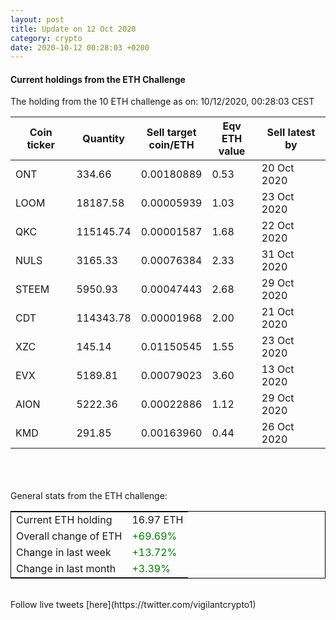```yaml
---
layout: post
title: Update on 12 Oct 2020
category: crypto
date: 2020-10-12 00:28:03 +0200
---
```

<!-- Global site tag (gtag.js) - Google Analytics -->
<script async src="https://www.googletagmanager.com/gtag/js?id=UA-103831149-5"></script>
<script>
  window.dataLayer = window.dataLayer || [];
  function gtag(){dataLayer.push(arguments);}
  gtag('js', new Date());

  gtag('config', 'UA-103831149-5');
</script>


#### Current holdings from the ETH Challenge

The holding from the 10 ETH challenge as on: 10/12/2020, 00:28:03 CEST

|Coin ticker|Quantity|Sell target<br>coin/ETH|Eqv ETH<br>value|Sell latest by|
|-----------|--------|-----------|-----------|--------------|
ONT|334.66|  0.00180889|0.53|20 Oct 2020|
LOOM|18187.58|  0.00005939|1.03|23 Oct 2020|
QKC|115145.74|  0.00001587|1.68|22 Oct 2020|
NULS|3165.33|  0.00076384|2.33|31 Oct 2020|
STEEM|5950.93|  0.00047443|2.68|29 Oct 2020|
CDT|114343.78|  0.00001968|2.00|21 Oct 2020|
XZC|145.14|  0.01150545|1.55|23 Oct 2020|
EVX|5189.81|  0.00079023|3.60|13 Oct 2020|
AION|5222.36|  0.00022886|1.12|29 Oct 2020|
KMD|291.85|  0.00163960|0.44|26 Oct 2020|

<br>
<br>
<br>
General stats from the ETH challenge:

<table style="border:1px solid black;margin-left:auto;margin-right:auto;">
	<tbody>
	<tr>
		<td>Current ETH holding</td>
		<td>     16.97 ETH</td>
	</tr>
	<tr>
		<td>Overall change of ETH</td>
		<td><font color="green">+69.69%</font></td>
	</tr>
	<tr>
		<td>Change in last week</td>
		<td><font color="green">+13.72%</font></td>
	</tr>
	<tr>
		<td>Change in last month</td>
		<td><font color="green">+3.39%</font></td>
	</tr>
	</tbody>
</table>

<br>
Follow live tweets [here](https://twitter.com/vigilantcrypto1)
<br>
<br>